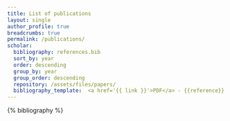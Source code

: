 ```yaml
---
title: List of publications
layout: single
author_profile: true
breadcrumbs: true
permalink: /publications/
scholar:
  bibliography: references.bib
  sort_by: year
  order: descending
  group_by: year
  group_order: descending
  repository: /assets/files/papers/
  bibliography_template:  <a href='{{ link }}'>PDF</a> - {{reference}}
---
```


{% bibliography %}
